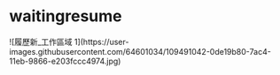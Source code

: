 # waitingresume
<title>W</title>![履歷新_工作區域 1](https://user-images.githubusercontent.com/64601034/109491042-0de19b80-7ac4-11eb-9866-e203fccc4974.jpg)



